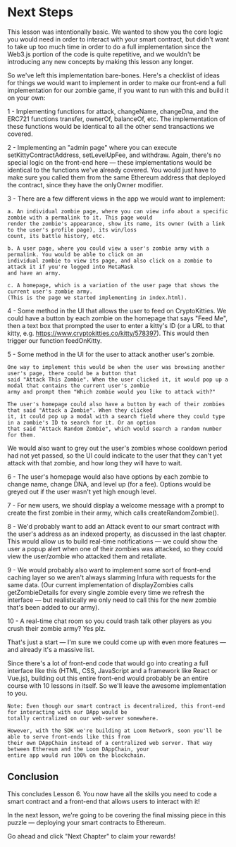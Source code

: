 # Next Steps
This lesson was intentionally basic. We wanted to show you the core logic you would need in order to interact with your smart contract, but didn't want to take up too much time in order to do a full implementation since the Web3.js portion of the code is quite repetitive, and we wouldn't be introducing any new concepts by making this lesson any longer.

So we've left this implementation bare-bones. Here's a checklist of ideas for things we would want to implement in order to make our front-end a full implementation for our zombie game, if you want to run with this and build it on your own:

1 - Implementing functions for attack, changeName, changeDna, and the ERC721 functions transfer, ownerOf, balanceOf, etc. The implementation of these functions would be identical to all the other send transactions we covered.

2 - Implementing an "admin page" where you can execute setKittyContractAddress, setLevelUpFee, and withdraw. Again, there's no special logic on the front-end here — these implementations would be identical to the functions we've already covered. You would just have to make sure you called them from the same Ethereum address that deployed the contract, since they have the onlyOwner modifier.

3 - There are a few different views in the app we would want to implement:

    a. An individual zombie page, where you can view info about a specific zombie with a permalink to it. This page would
    render the zombie's appearance, show its name, its owner (with a link to the user's profile page), its win/loss 
    count, its battle history, etc.

    b. A user page, where you could view a user's zombie army with a permalink. You would be able to click on an
    individual zombie to view its page, and also click on a zombie to attack it if you're logged into MetaMask
    and have an army.

    c. A homepage, which is a variation of the user page that shows the current user's zombie army.
    (This is the page we started implementing in index.html).

4 - Some method in the UI that allows the user to feed on CryptoKitties. We could have a button by each zombie on the homepage that says "Feed Me", then a text box that prompted the user to enter a kitty's ID (or a URL to that kitty, e.g. https://www.cryptokitties.co/kitty/578397). This would then trigger our function feedOnKitty.

5 - Some method in the UI for the user to attack another user's zombie.

    One way to implement this would be when the user was browsing another user's page, there could be a button that
    said "Attack This Zombie". When the user clicked it, it would pop up a modal that contains the current user's zombie
    army and prompt them "Which zombie would you like to attack with?"

    The user's homepage could also have a button by each of their zombies that said "Attack a Zombie". When they clicked
    it, it could pop up a modal with a search field where they could type in a zombie's ID to search for it. Or an option
    that said "Attack Random Zombie", which would search a random number for them.

We would also want to grey out the user's zombies whose cooldown period had not yet passed, so the UI could indicate to the user that they can't yet attack with that zombie, and how long they will have to wait.

6 - The user's homepage would also have options by each zombie to change name, change DNA, and level up (for a fee). Options would be greyed out if the user wasn't yet high enough level.

7 - For new users, we should display a welcome message with a prompt to create the first zombie in their army, which calls createRandomZombie().

8 - We'd probably want to add an Attack event to our smart contract with the user's address as an indexed property, as discussed in the last chapter. This would allow us to build real-time notifications — we could show the user a popup alert when one of their zombies was attacked, so they could view the user/zombie who attacked them and retaliate.

9 - We would probably also want to implement some sort of front-end caching layer so we aren't always slamming Infura with requests for the same data. (Our current implementation of displayZombies calls getZombieDetails for every single zombie every time we refresh the interface — but realistically we only need to call this for the new zombie that's been added to our army).

10 - A real-time chat room so you could trash talk other players as you crush their zombie army? Yes plz.

That's just a start — I'm sure we could come up with even more features — and already it's a massive list.

Since there's a lot of front-end code that would go into creating a full interface like this (HTML, CSS, JavaScript and a framework like React or Vue.js), building out this entire front-end would probably be an entire course with 10 lessons in itself. So we'll leave the awesome implementation to you.

    Note: Even though our smart contract is decentralized, this front-end for interacting with our DApp would be 
    totally centralized on our web-server somewhere.

    However, with the SDK we're building at Loom Network, soon you'll be able to serve front-ends like this from 
    their own DAppChain instead of a centralized web server. That way between Ethereum and the Loom DAppChain, your
    entire app would run 100% on the blockchain.

## Conclusion
This concludes Lesson 6. You now have all the skills you need to code a smart contract and a front-end that allows users to interact with it!

In the next lesson, we're going to be covering the final missing piece in this puzzle — deploying your smart contracts to Ethereum.

Go ahead and click "Next Chapter" to claim your rewards!

